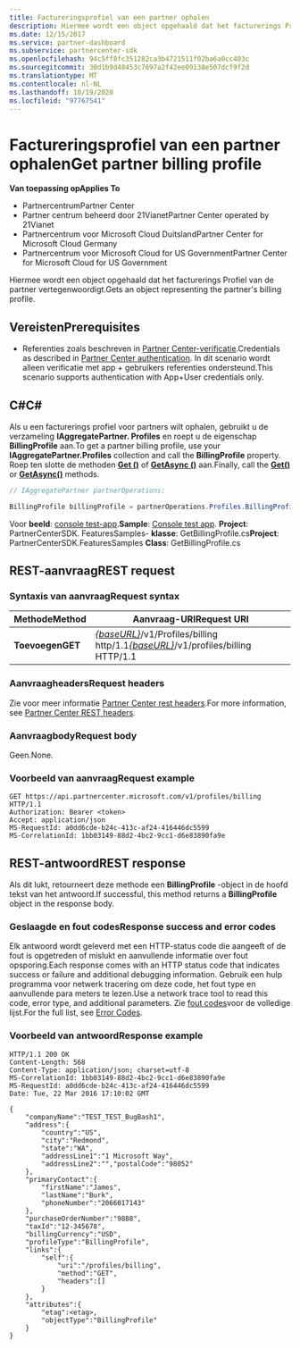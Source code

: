 ```yaml
---
title: Factureringsprofiel van een partner ophalen
description: Hiermee wordt een object opgehaald dat het facturerings Profiel van de partner vertegenwoordigt.
ms.date: 12/15/2017
ms.service: partner-dashboard
ms.subservice: partnercenter-sdk
ms.openlocfilehash: 94c5ff8fc351282ca3b4721511f02ba6a0cc403c
ms.sourcegitcommit: 30d1b9d48453c7697a2f42ee09138e507dcf9f2d
ms.translationtype: MT
ms.contentlocale: nl-NL
ms.lasthandoff: 10/19/2020
ms.locfileid: "97767541"
---
```

# <a name="get-partner-billing-profile"></a><span data-ttu-id="8a60a-103">Factureringsprofiel van een partner ophalen</span><span class="sxs-lookup"><span data-stu-id="8a60a-103">Get partner billing profile</span></span>

<span data-ttu-id="8a60a-104">**Van toepassing op**</span><span class="sxs-lookup"><span data-stu-id="8a60a-104">**Applies To**</span></span>

- <span data-ttu-id="8a60a-105">Partnercentrum</span><span class="sxs-lookup"><span data-stu-id="8a60a-105">Partner Center</span></span>
- <span data-ttu-id="8a60a-106">Partner centrum beheerd door 21Vianet</span><span class="sxs-lookup"><span data-stu-id="8a60a-106">Partner Center operated by 21Vianet</span></span>
- <span data-ttu-id="8a60a-107">Partnercentrum voor Microsoft Cloud Duitsland</span><span class="sxs-lookup"><span data-stu-id="8a60a-107">Partner Center for Microsoft Cloud Germany</span></span>
- <span data-ttu-id="8a60a-108">Partnercentrum voor Microsoft Cloud for US Government</span><span class="sxs-lookup"><span data-stu-id="8a60a-108">Partner Center for Microsoft Cloud for US Government</span></span>

<span data-ttu-id="8a60a-109">Hiermee wordt een object opgehaald dat het facturerings Profiel van de partner vertegenwoordigt.</span><span class="sxs-lookup"><span data-stu-id="8a60a-109">Gets an object representing the partner's billing profile.</span></span>

## <a name="prerequisites"></a><span data-ttu-id="8a60a-110">Vereisten</span><span class="sxs-lookup"><span data-stu-id="8a60a-110">Prerequisites</span></span>

- <span data-ttu-id="8a60a-111">Referenties zoals beschreven in [Partner Center-verificatie](partner-center-authentication.md).</span><span class="sxs-lookup"><span data-stu-id="8a60a-111">Credentials as described in [Partner Center authentication](partner-center-authentication.md).</span></span> <span data-ttu-id="8a60a-112">In dit scenario wordt alleen verificatie met app + gebruikers referenties ondersteund.</span><span class="sxs-lookup"><span data-stu-id="8a60a-112">This scenario supports authentication with App+User credentials only.</span></span>

## <a name="c"></a><span data-ttu-id="8a60a-113">C\#</span><span class="sxs-lookup"><span data-stu-id="8a60a-113">C\#</span></span>

<span data-ttu-id="8a60a-114">Als u een facturerings profiel voor partners wilt ophalen, gebruikt u de verzameling **IAggregatePartner. Profiles** en roept u de eigenschap **BillingProfile** aan.</span><span class="sxs-lookup"><span data-stu-id="8a60a-114">To get a partner billing profile, use your **IAggregatePartner.Profiles** collection and call the **BillingProfile** property.</span></span> <span data-ttu-id="8a60a-115">Roep ten slotte de methoden [**Get ()**](/dotnet/api/microsoft.store.partnercenter.profiles.ibillingprofile.get) of [**GetAsync ()**](/dotnet/api/microsoft.store.partnercenter.profiles.ibillingprofile.getasync) aan.</span><span class="sxs-lookup"><span data-stu-id="8a60a-115">Finally, call the [**Get()**](/dotnet/api/microsoft.store.partnercenter.profiles.ibillingprofile.get) or [**GetAsync()**](/dotnet/api/microsoft.store.partnercenter.profiles.ibillingprofile.getasync) methods.</span></span>

``` csharp
// IAggregatePartner partnerOperations;

BillingProfile billingProfile = partnerOperations.Profiles.BillingProfile.Get();
```

<span data-ttu-id="8a60a-116">Voor **beeld**: [console test-app](console-test-app.md).</span><span class="sxs-lookup"><span data-stu-id="8a60a-116">**Sample**: [Console test app](console-test-app.md).</span></span> <span data-ttu-id="8a60a-117">**Project**: PartnerCenterSDK. FeaturesSamples- **klasse**: GetBillingProfile.cs</span><span class="sxs-lookup"><span data-stu-id="8a60a-117">**Project**: PartnerCenterSDK.FeaturesSamples **Class**: GetBillingProfile.cs</span></span>

## <a name="rest-request"></a><span data-ttu-id="8a60a-118">REST-aanvraag</span><span class="sxs-lookup"><span data-stu-id="8a60a-118">REST request</span></span>

### <a name="request-syntax"></a><span data-ttu-id="8a60a-119">Syntaxis van aanvraag</span><span class="sxs-lookup"><span data-stu-id="8a60a-119">Request syntax</span></span>

| <span data-ttu-id="8a60a-120">Methode</span><span class="sxs-lookup"><span data-stu-id="8a60a-120">Method</span></span>  | <span data-ttu-id="8a60a-121">Aanvraag-URI</span><span class="sxs-lookup"><span data-stu-id="8a60a-121">Request URI</span></span>                                                              |
|---------|--------------------------------------------------------------------------|
| <span data-ttu-id="8a60a-122">**Toevoegen**</span><span class="sxs-lookup"><span data-stu-id="8a60a-122">**GET**</span></span> | <span data-ttu-id="8a60a-123">[*{baseURL}*](partner-center-rest-urls.md)/v1/Profiles/billing http/1.1</span><span class="sxs-lookup"><span data-stu-id="8a60a-123">[*{baseURL}*](partner-center-rest-urls.md)/v1/profiles/billing HTTP/1.1</span></span> |

### <a name="request-headers"></a><span data-ttu-id="8a60a-124">Aanvraagheaders</span><span class="sxs-lookup"><span data-stu-id="8a60a-124">Request headers</span></span>

<span data-ttu-id="8a60a-125">Zie voor meer informatie [Partner Center rest headers](headers.md).</span><span class="sxs-lookup"><span data-stu-id="8a60a-125">For more information, see [Partner Center REST headers](headers.md).</span></span>

### <a name="request-body"></a><span data-ttu-id="8a60a-126">Aanvraagbody</span><span class="sxs-lookup"><span data-stu-id="8a60a-126">Request body</span></span>

<span data-ttu-id="8a60a-127">Geen.</span><span class="sxs-lookup"><span data-stu-id="8a60a-127">None.</span></span>

### <a name="request-example"></a><span data-ttu-id="8a60a-128">Voorbeeld van aanvraag</span><span class="sxs-lookup"><span data-stu-id="8a60a-128">Request example</span></span>

```http
GET https://api.partnercenter.microsoft.com/v1/profiles/billing HTTP/1.1
Authorization: Bearer <token>
Accept: application/json
MS-RequestId: a0dd6cde-b24c-413c-af24-416446dc5599
MS-CorrelationId: 1bb03149-88d2-4bc2-9cc1-d6e83890fa9e
```

## <a name="rest-response"></a><span data-ttu-id="8a60a-129">REST-antwoord</span><span class="sxs-lookup"><span data-stu-id="8a60a-129">REST response</span></span>

<span data-ttu-id="8a60a-130">Als dit lukt, retourneert deze methode een **BillingProfile** -object in de hoofd tekst van het antwoord.</span><span class="sxs-lookup"><span data-stu-id="8a60a-130">If successful, this method returns a **BillingProfile** object in the response body.</span></span>

### <a name="response-success-and-error-codes"></a><span data-ttu-id="8a60a-131">Geslaagde en fout codes</span><span class="sxs-lookup"><span data-stu-id="8a60a-131">Response success and error codes</span></span>

<span data-ttu-id="8a60a-132">Elk antwoord wordt geleverd met een HTTP-status code die aangeeft of de fout is opgetreden of mislukt en aanvullende informatie over fout opsporing.</span><span class="sxs-lookup"><span data-stu-id="8a60a-132">Each response comes with an HTTP status code that indicates success or failure and additional debugging information.</span></span> <span data-ttu-id="8a60a-133">Gebruik een hulp programma voor netwerk tracering om deze code, het fout type en aanvullende para meters te lezen.</span><span class="sxs-lookup"><span data-stu-id="8a60a-133">Use a network trace tool to read this code, error type, and additional parameters.</span></span> <span data-ttu-id="8a60a-134">Zie [fout codes](error-codes.md)voor de volledige lijst.</span><span class="sxs-lookup"><span data-stu-id="8a60a-134">For the full list, see [Error Codes](error-codes.md).</span></span>

### <a name="response-example"></a><span data-ttu-id="8a60a-135">Voorbeeld van antwoord</span><span class="sxs-lookup"><span data-stu-id="8a60a-135">Response example</span></span>

```http
HTTP/1.1 200 OK
Content-Length: 568
Content-Type: application/json; charset=utf-8
MS-CorrelationId: 1bb03149-88d2-4bc2-9cc1-d6e83890fa9e
MS-RequestId: a0dd6cde-b24c-413c-af24-416446dc5599
Date: Tue, 22 Mar 2016 17:10:02 GMT

{
    "companyName":"TEST_TEST_BugBash1",
    "address":{
        "country":"US",
        "city":"Redmond",
        "state":"WA",
        "addressLine1":"1 Microsoft Way",
        "addressLine2":"","postalCode":"98052"
    },
    "primaryContact":{
        "firstName":"James",
        "lastName":"Burk",
        "phoneNumber":"2066017143"
    },
    "purchaseOrderNumber":"9888",
    "taxId":"12-345678",
    "billingCurrency":"USD",
    "profileType":"BillingProfile",
    "links":{
        "self":{
            "uri":"/profiles/billing",
            "method":"GET",
            "headers":[]
        }
    },
    "attributes":{
        "etag":<etag>,
        "objectType":"BillingProfile"
    }
}
```
